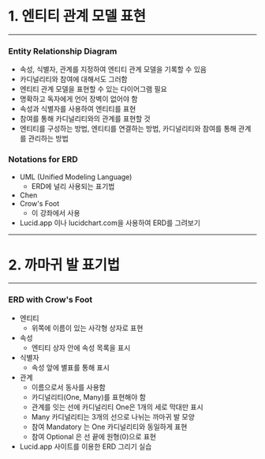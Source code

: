 # 1. 엔티티 관계 모델 표현
***
### Entity Relationship Diagram
- 속성, 식별자, 관계를 지정하여 엔티티 관계 모델을 기록할 수 있음
- 카디널리티와 참여에 대해서도 그러함
- 엔티티 관계 모델을 표현할 수 있는 다이어그램 필요
- 명확하고 독자에게 언어 장벽이 없어야 함
- 속성과 식별자를 사용하여 엔티티를 표현
- 참여를 통해 카디널리티와의 관계를 표현할 것
- 엔티티를 구성하는 방법, 엔티티를 연결하는 방법, 카디널리티와 참여를 통해 관계를 관리하는 방법
### Notations for ERD
- UML (Unified Modeling Language)
  - ERD에 널리 사용되는 표기법
- Chen
- Crow's Foot
  - 이 강좌에서 사용
- Lucid.app 이나 lucidchart.com을 사용하여 ERD를 그려보기
***
# 2. 까마귀 발 표기법
***
### ERD with Crow's Foot
- 엔티티
  - 위쪽에 이름이 있는 사각형 상자로 표현
- 속성
  - 엔티티 상자 안에 속성 목록을 표시
- 식별자
  - 속성 앞에 별표를 통해 표시
- 관계
  - 이름으로서 동사를 사용함
  - 카디널리티(One, Many)를 표현해야 함
  - 관계를 잇는 선에 카디널리티 One은 1개의 세로 막대만 표시
  - Many 카디널리티는 3개의 선으로 나뉘는 까마귀 발 모양
  - 참여 Mandatory 는 One 카디널리티와 동일하게 표현
  - 참여 Optional 은 선 끝에 원형(0)으로 표현
- Lucid.app 사이트를 이용한 ERD 그리기 실습